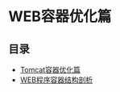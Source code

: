 # WEB容器优化篇

## 目录

* [Tomcat容器优化篇](/webrong-qi-you-hua/tomcatrong-qi-you-hua-pian.md) 
* [WEB程序容器结构剖析](/webrong-qi-you-hua/webcheng-xu-rong-qi-jie-gou-pou-xi.md)



